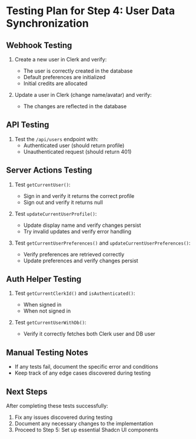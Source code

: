 # Testing Plan for Step 4: User Data Synchronization

## Webhook Testing
1. Create a new user in Clerk and verify:
   - The user is correctly created in the database
   - Default preferences are initialized
   - Initial credits are allocated

2. Update a user in Clerk (change name/avatar) and verify:
   - The changes are reflected in the database

## API Testing
1. Test the `/api/users` endpoint with:
   - Authenticated user (should return profile)
   - Unauthenticated request (should return 401)

## Server Actions Testing
1. Test `getCurrentUser()`:
   - Sign in and verify it returns the correct profile
   - Sign out and verify it returns null

2. Test `updateCurrentUserProfile()`:
   - Update display name and verify changes persist
   - Try invalid updates and verify error handling

3. Test `getCurrentUserPreferences()` and `updateCurrentUserPreferences()`:
   - Verify preferences are retrieved correctly
   - Update preferences and verify changes persist

## Auth Helper Testing
1. Test `getCurrentClerkId()` and `isAuthenticated()`:
   - When signed in
   - When not signed in

2. Test `getCurrentUserWithDb()`:
   - Verify it correctly fetches both Clerk user and DB user

## Manual Testing Notes
- If any tests fail, document the specific error and conditions
- Keep track of any edge cases discovered during testing

## Next Steps
After completing these tests successfully:
1. Fix any issues discovered during testing
2. Document any necessary changes to the implementation
3. Proceed to Step 5: Set up essential Shadcn UI components 